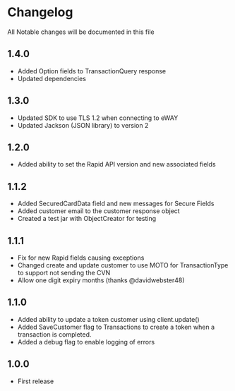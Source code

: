 # Changelog

All Notable changes will be documented in this file

## 1.4.0

 - Added Option fields to TransactionQuery response
 - Updated dependencies

## 1.3.0

 - Updated SDK to use TLS 1.2 when connecting to eWAY
 - Updated Jackson (JSON library) to version 2

## 1.2.0

 - Added ability to set the Rapid API version and new associated fields

## 1.1.2

 - Added SecuredCardData field and new messages for Secure Fields
 - Added customer email to the customer response object
 - Created a test jar with ObjectCreator for testing

## 1.1.1

 - Fix for new Rapid fields causing exceptions
 - Changed create and update customer to use MOTO for TransactionType to support not sending the CVN
 - Allow one digit expiry months (thanks @davidwebster48)

## 1.1.0

 - Added ability to update a token customer using client.update()
 - Added SaveCustomer flag to Transactions to create a token when a transaction is completed.
 - Added a debug flag to enable logging of errors

## 1.0.0

 - First release
